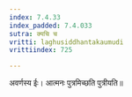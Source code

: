 ```yaml
---
index: 7.4.33
index_padded: 7.4.033
sutra: क्यचि च
vritti: laghusiddhantakaumudi
vrittiindex: 725

---
```

अवर्णस्य ईः। आत्मनः पुत्रमिच्छति पुत्रीयति॥